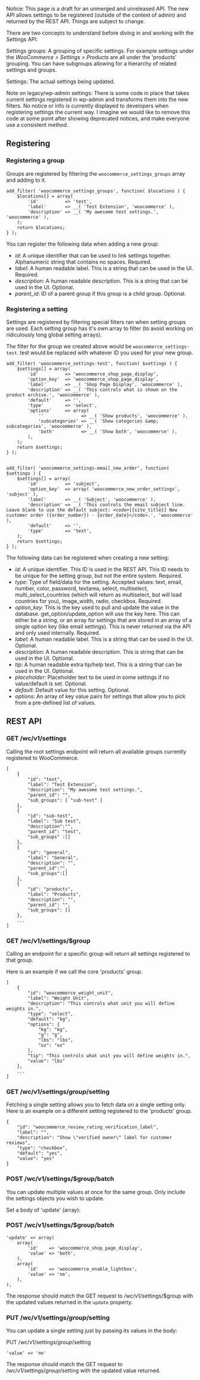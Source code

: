Notice: This page is a draft for an unmerged and unreleased API. The new API allows settings to be registered (outside of the context of admin) and returned by the REST API. Things are subject to change.

There are two concepts to understand before diving in and working with the Settings API:

Settings groups: A grouping of specific settings. For example settings under the _WooCommerce > Settings > Products_ are all under the 'products' grouping. You can have subgroups allowing for a hierarchy of related settings and groups.

Settings: The actual settings being updated.

Note on legacy/wp-admin settings: There is some code in place that takes current settings registered in wp-admin and transforms them into the new filters. No notice or info is currently displayed to developers when registering settings the current way. I imagine we would like to remove this code at some point after showing deprecated notices, and make everyone use a consistent method.

## Registering

### Registering a group

Groups are registered by filtering the `woocommerce_settings_groups` array and adding to it.

```
add_filter( 'woocommerce_settings_groups', function( $locations ) {
	$locations[] = array(
		'id'          => 'test',
		'label'       => __( 'Test Extension', 'woocommerce' ),
		'description' => __( 'My awesome test settings.', 'woocommerce' ),
	);
	return $locations;
} );
```

You can register the following data when adding a new group:

* _id_: A unique identifier that can be used to link settings together. Alphanumeric string that contains no spaces. Required.
* _label_: A human readable label. This is a string that can be used in the UI. Required.
* _description_: A human readable description. This is a string that can be used in the UI. Optional.
* _parent_id_: ID of a parent group if this group is a child group. Optional.

### Registering a setting

Settings are registered by filtering special filters ran when setting groups are used. Each setting group has it's own array to filter (to avoid working on ridiculously long global setting arrays).

The filter for the group we created above would be `woocommerce_settings-test`. test would be replaced with whatever ID you used for your new group.

```
add_filter( 'woocommerce_settings-test', function( $settings ) {
	$settings[] = array(
		'id'          => 'woocommerce_shop_page_display',
		'option_key'  => 'woocommerce_shop_page_display',
		'label'       => __( 'Shop Page Display', 'woocommerce' ),
		'description' => __( 'This controls what is shown on the product archive.', 'woocommerce' ),
		'default'     => '',
		'type'        => 'select',
		'options'     => array(
			''              => __( 'Show products', 'woocommerce' ),
			'subcategories' => __( 'Show categories &amp; subcategories', 'woocommerce' ),
			'both'          => __( 'Show both', 'woocommerce' ),
		),
	);
	return $settings;
} );


add_filter( 'woocommerce_settings-email_new_order', function( $settings ) {
	$settings[] = array(
		'id'          => 'subject',
		'option_key'  => array( 'woocommerce_new_order_settings', 'subject' ),
		'label'       => __( 'Subject', 'woocommerce' ),
		'description' => __( 'This controls the email subject line. Leave blank to use the default subject: <code>[{site_title}] New customer order ({order_number}) - {order_date}</code>.', 'woocommerce' ),
		'default'     => '',
		'type'        => 'text',
	);
	return $settings;
} );
```

The following data can be registered when creating a new setting:

* _id_: A unique identifier. This ID is used in the REST API. This ID needs to be unique for the setting group, but not the entire system. Required.
* _type_: Type of field/data for the setting. Accepted values: text, email, number, color, password, textarea, select, multiselect, multi_select_countries (which will return as multiselect, but will load countries for you), image_width, radio, checkbox. Required.
* _option_key_: This is the key used to pull and update the value in the database. get_option/update_option will use the key here. This can either be a string, or an array for settings that are stored in an array of a single option key (like email settings). This is never returned via the API and only used internally. Required.
* _label_: A human readable label. This is a string that can be used in the UI. Optional.
* _description_: A human readable description. This is string that can be used in the UI. Optional.
* _tip_: A human readable extra tip/help text. This is a string that can be used in the UI. Optional.
* _placeholder_: Placeholder text to be used in some settings if no value/default is set. Optional.
* _default_: Default value for this setting. Optional.
* _options_: An array of key value pairs for settings that allow you to pick from a pre-defined list of values.

## REST API

### GET /wc/v1/settings

Calling the root settings endpoint will return all available groups currently registered to WooCommerce.

```
[
    {
        "id": "test",
        "label": "Test Extension",
        "description": "My awesome test settings.",
        "parent_id": "",
        "sub_groups": [ "sub-test" ]
    },
    {
        "id": "sub-test",
        "label": "Sub test",
        "description":"",
        "parent_id": "test",
        "sub_groups" :[]
    },
    {
        "id": "general",
        "label": "General",
        "description": "",
        "parent_id":"",
        "sub_groups":[]
    },
    {
        "id": "products",
        "label": "Products",
        "description": "",
        "parent_id": "",
        "sub_groups": []
    },
    ...
]
```

### GET /wc/v1/settings/$group

Calling an endpoint for a specific group will return all settings registered to that group.

Here is an example if we call the core 'products' group.

```
[
    {
        "id": "woocommerce_weight_unit",
        "label": "Weight Unit",
        "description": "This controls what unit you will define weights in.",
        "type": "select",
        "default": "kg",
        "options": {
            "kg": "kg",
            "g": "g",
            "lbs": "lbs",
            "oz": "oz"
        },
        "tip": "This controls what unit you will define weights in.",
        "value": "lbs"
    },
    ...
]
```


### GET /wc/v1/settings/$group/$setting

Fetching a single setting allows you to fetch data on a single setting only. Here is an example on a different setting registered to the 'products' group.

```
{
    "id": "woocommerce_review_rating_verification_label",
    "label": "",
    "description": "Show \"verified owner\" label for customer reviews",
    "type": "checkbox",
    "default": "yes",
    "value": "yes"
}
```

### POST /wc/v1/settings/$group/batch

You can update multiple values at once for the same group. Only include the settings objects you wish to update.

Set a body of 'update' (array):

### POST /wc/v1/settings/$group/batch

```
'update' => array(
    array(
        'id'    => 'woocommerce_shop_page_display',
        'value' => 'both',
    ),
    array(
        'id'    => 'woocommerce_enable_lightbox',
        'value' => 'no',
    ),
),
```

The response should match the GET request to /wc/v1/settings/$group with the updated values returned in the `update` property.

### PUT /wc/v1/settings/$group/$setting

You can update a single setting just by passing its values in the body:

PUT /wc/v1/settings/$group/$setting

```
'value' => 'no'
```

The response should match the GET request to /wc/v1/settings/$group/$setting with the updated value returned.